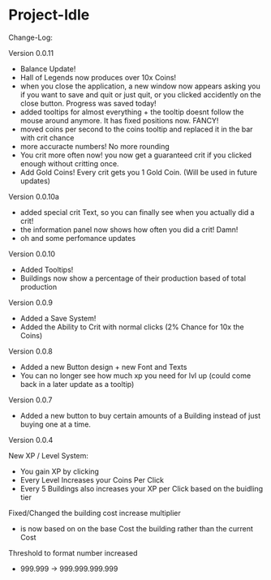 # Project-Idle

Change-Log:

Version 0.0.11
 - Balance Update!
  - Hall of Legends now produces over 10x Coins!
 - when you close the application, a new window now appears asking you if you want to save and quit or just quit, or you clicked accidently on the close button. Progress was saved today!
 - added tooltips for almost everything + the tooltip doesnt follow the mouse around anymore. It has fixed positions now. FANCY!
 - moved coins per second to the coins tooltip and replaced it in the bar with crit chance
 - more accuracte numbers! No more rounding
 - You crit more often now! you now get a guaranteed crit if you clicked enough without critting once.
 - Add Gold Coins! Every crit gets you 1 Gold Coin. (Will be used in future updates)

Version 0.0.10a
 - added special crit Text, so you can finally see when you actually did a crit!
 - the information panel now shows how often you did a crit! Damn!
 - oh and some perfomance updates

Version 0.0.10
 - Added Tooltips!
 - Buildings now show a percentage of their production based of total production
 
Version 0.0.9
 - Added a Save System! 
 - Added the Ability to Crit with normal clicks (2% Chance for 10x the Coins)

Version 0.0.8
 - Added a new Button design + new Font and Texts
 - You can no longer see how much xp you need for lvl up
  (could come back in a later update as a tooltip)
  
Version 0.0.7
 - Added a new button to buy certain amounts of a Building instead of just buying one at a time.

Version 0.0.4

New XP / Level System:
  - You gain XP by clicking
  - Every Level Increases your Coins Per Click
  - Every 5 Buildings also increases your XP per Click based on the buidling tier

Fixed/Changed the building cost increase multiplier
  - is now based on on the base Cost the building rather than the current Cost
 
Threshold to format number increased
  - 999.999 -> 999.999.999.999
